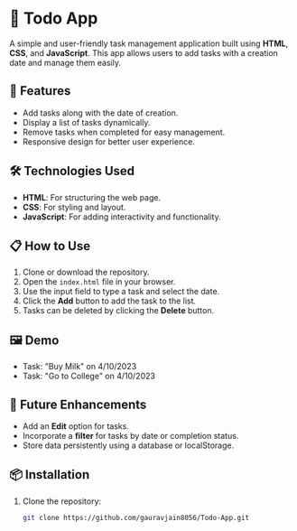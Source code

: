# 📝 Todo App

A simple and user-friendly task management application built using **HTML**, **CSS**, and **JavaScript**. This app allows users to add tasks with a creation date and manage them easily.

## 🚀 Features
- Add tasks along with the date of creation.
- Display a list of tasks dynamically.
- Remove tasks when completed for easy management.
- Responsive design for better user experience.

## 🛠️ Technologies Used
- **HTML**: For structuring the web page.
- **CSS**: For styling and layout.
- **JavaScript**: For adding interactivity and functionality.

## 📋 How to Use
1. Clone or download the repository.
2. Open the `index.html` file in your browser.
3. Use the input field to type a task and select the date.
4. Click the **Add** button to add the task to the list.
5. Tasks can be deleted by clicking the **Delete** button.

## 🖼️ Demo
- Task: "Buy Milk" on 4/10/2023
- Task: "Go to College" on 4/10/2023

## 🌱 Future Enhancements
- Add an **Edit** option for tasks.
- Incorporate a **filter** for tasks by date or completion status.
- Store data persistently using a database or localStorage.

## 📦 Installation
1. Clone the repository:
   ```bash
   git clone https://github.com/gauravjain8056/Todo-App.git
